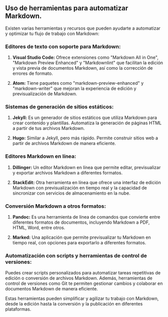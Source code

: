 ## Uso de herramientas para automatizar Markdown.

Existen varias herramientas y recursos que pueden ayudarte a automatizar y optimizar tu flujo de trabajo con Markdown:

### Editores de texto con soporte para Markdown:

1. **Visual Studio Code:** Ofrece extensiones como "Markdown All in One", "Markdown Preview Enhanced" y "Markdownlint" que facilitan la edición y vista previa de documentos Markdown, así como la corrección de errores de formato.

2. **Atom:** Tiene paquetes como "markdown-preview-enhanced" y "markdown-writer" que mejoran la experiencia de edición y previsualización de Markdown.

### Sistemas de generación de sitios estáticos:

1. **Jekyll:** Es un generador de sitios estáticos que utiliza Markdown para crear contenido y plantillas. Automatiza la generación de páginas HTML a partir de tus archivos Markdown.

2. **Hugo:** Similar a Jekyll, pero más rápido. Permite construir sitios web a partir de archivos Markdown de manera eficiente.

### Editores Markdown en línea:

1. **Dillinger:** Un editor Markdown en línea que permite editar, previsualizar y exportar archivos Markdown a diferentes formatos.

2. **StackEdit:** Otra herramienta en línea que ofrece una interfaz de edición Markdown con previsualización en tiempo real y la capacidad de sincronizar con servicios de almacenamiento en la nube.

### Conversión Markdown a otros formatos:

1. **Pandoc:** Es una herramienta de línea de comandos que convierte entre diferentes formatos de documentos, incluyendo Markdown a PDF, HTML, Word, entre otros.

2. **Marked:** Una aplicación que permite previsualizar tu Markdown en tiempo real, con opciones para exportarlo a diferentes formatos.

### Automatización con scripts y herramientas de control de versiones:

Puedes crear scripts personalizados para automatizar tareas repetitivas de edición o conversión de archivos Markdown. Además, herramientas de control de versiones como Git te permiten gestionar cambios y colaborar en documentos Markdown de manera eficiente.

Estas herramientas pueden simplificar y agilizar tu trabajo con Markdown, desde la edición hasta la conversión y la publicación en diferentes plataformas.
